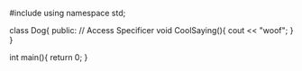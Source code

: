 #include <iostream>
using namespace std;

class Dog{
	public:					// Access Specificer
		void CoolSaying(){
			cout << "woof";
		}
}

int main(){
	return 0;
}